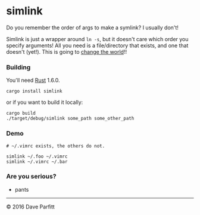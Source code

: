 # simlink

Do you remember the order of args to make a symlink? I usually don't! 

Simlink is just a wrapper around `ln -s`, but it doesn't care which order you specify arguments! All you need is a file/directory that exists, and one that doesn't (yet!). This is going to [change the world](http://www.zombo.com/)!!

		
### Building

You'll need [Rust](https://www.rust-lang.org/) 1.6.0.

	cargo install simlink

or if you want to build it locally:

	cargo build
	./target/debug/simlink some_path some_other_path
	

### Demo

	# ~/.vimrc exists, the others do not.

	simlink ~/.foo ~/.vimrc
	simlink ~/.vimrc ~/.bar
	
### Are you serious?

- pants

--- 

© 2016 Dave Parfitt
